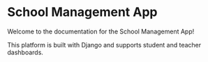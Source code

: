 # School Management App

Welcome to the documentation for the School Management App!

This platform is built with Django and supports student and teacher dashboards.
